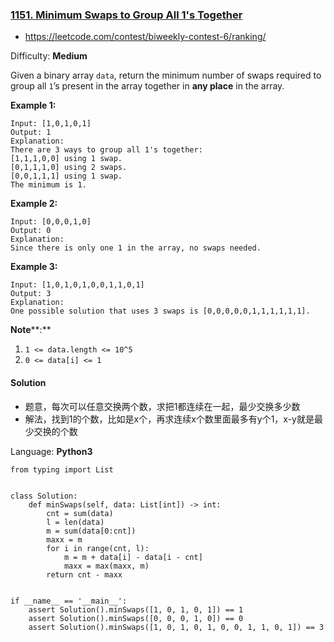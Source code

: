 ### [1151\. Minimum Swaps to Group All 1's Together](https://leetcode.com/contest/biweekly-contest-6/problems/minimum-swaps-to-group-all-1s-together/)
- https://leetcode.com/contest/biweekly-contest-6/ranking/

Difficulty: **Medium**

Given a binary array `data`, return the minimum number of swaps required to group all `1`’s present in the array together in **any place** in the array.

**Example 1:**

```
Input: [1,0,1,0,1]
Output: 1
Explanation: 
There are 3 ways to group all 1's together:
[1,1,1,0,0] using 1 swap.
[0,1,1,1,0] using 2 swaps.
[0,0,1,1,1] using 1 swap.
The minimum is 1.
```

**Example 2:**

```
Input: [0,0,0,1,0]
Output: 0
Explanation: 
Since there is only one 1 in the array, no swaps needed.
```

**Example 3:**

```
Input: [1,0,1,0,1,0,0,1,1,0,1]
Output: 3
Explanation: 
One possible solution that uses 3 swaps is [0,0,0,0,0,1,1,1,1,1,1].
```

<span style="display: inline;">**Note****:**</span>

1.  `1 <= data.length <= 10^5`
2.  `0 <= data[i] <= 1`

#### Solution
- 题意，每次可以任意交换两个数，求把1都连续在一起，最少交换多少数
- 解法，找到1的个数，比如是x个，再求连续x个数里面最多有y个1，x-y就是最少交换的个数

Language: **Python3**

```python3
from typing import List
​
​
class Solution:
    def minSwaps(self, data: List[int]) -> int:
        cnt = sum(data)
        l = len(data)
        m = sum(data[0:cnt])
        maxx = m
        for i in range(cnt, l):
            m = m + data[i] - data[i - cnt]
            maxx = max(maxx, m)
        return cnt - maxx
​
​
if __name__ == '__main__':
    assert Solution().minSwaps([1, 0, 1, 0, 1]) == 1
    assert Solution().minSwaps([0, 0, 0, 1, 0]) == 0
    assert Solution().minSwaps([1, 0, 1, 0, 1, 0, 0, 1, 1, 0, 1]) == 3
​
```